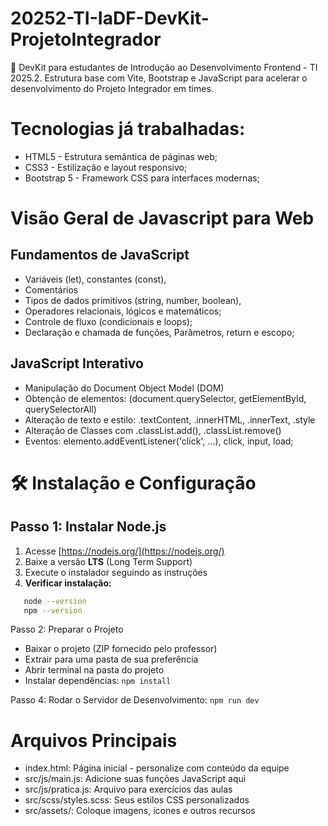 # 20252-TI-IaDF-DevKit-ProjetoIntegrador

🚀 DevKit para estudantes de Introdução ao Desenvolvimento Frontend - TI 2025.2. Estrutura base com Vite, Bootstrap e JavaScript para acelerar o desenvolvimento do Projeto Integrador em times.

# Tecnologias já trabalhadas:

- HTML5 - Estrutura semântica de páginas web;
- CSS3 - Estilização e layout responsivo;
- Bootstrap 5 - Framework CSS para interfaces modernas;

# Visão Geral de Javascript para Web

## Fundamentos de JavaScript
   - Variáveis (let), constantes (const),
   - Comentários
   - Tipos de dados primitivos (string, number, boolean),
   - Operadores relacionais, lógicos e matemáticos;
   - Controle de fluxo (condicionais e loops);
   - Declaração e chamada de funções, Parâmetros, return e escopo;

## JavaScript Interativo

- Manipulação do Document Object Model (DOM)
- Obtenção de elementos: (document.querySelector, getElementById, querySelectorAll)
- Alteração de texto e estilo: .textContent, .innerHTML, .innerText, .style
- Alteração de Classes com .classList.add(), .classList.remove()
- Eventos: elemento.addEventListener('click', ...), click, input, load;
  
# 🛠️ Instalação e Configuração

## **Passo 1: Instalar Node.js**

1. Acesse [https://nodejs.org/](https://nodejs.org/)
2. Baixe a versão **LTS** (Long Term Support)
3. Execute o instalador seguindo as instruções
4. **Verificar instalação:**

```bash
   node --version
   npm --version
```

Passo 2: Preparar o Projeto

- Baixar o projeto (ZIP fornecido pelo professor)
- Extrair para uma pasta de sua preferência
- Abrir terminal na pasta do projeto
- Instalar dependências: `npm install`

Passo 4: Rodar o Servidor de Desenvolvimento: `npm run dev`

# Arquivos Principais

- index.html: Página inicial - personalize com conteúdo da equipe
- src/js/main.js: Adicione suas funções JavaScript aqui
- src/js/pratica.js: Arquivo para exercícios das aulas
- src/scss/styles.scss: Seus estilos CSS personalizados
- src/assets/: Coloque imagens, ícones e outros recursos
